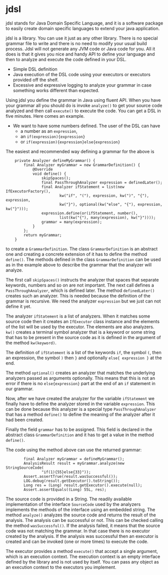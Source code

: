jdsl
====

jdsl stands for Java Domain Specific Language, and it is a software package to easily create domain specific languages to extend your java application.

jdsl is a library. You can use it just as any other library. There is no special grammar file to write and there is no need to modify your usual build process. Jdsl will not generate any JVM code or Java code for you. All it does is that it gives you nice and handy API to define your language and then to analyze and execute the code defined in your DSL.

* Simple DSL definition
* Java execution of the DSL code using your executors or executors provided off the shelf.
* Excessive and expressive logging to analyze your grammar in case something works different than expected.

Using jdsl you define the grammar in Java using fluent API. When you have your grammar all you should do is invoke `analyze()` to get your source code analyzed and then call `execute()` to execute the code. You can get a DSL in five minutes. Here comes an example.

* We want to have some numbers defined. The user of the DSL can have
  * a number as an `expression`,
  * an `if(expression){expression}`
  * or `if(expression){expression}else{expression}`

The easiest and recommended way defining a grammar for the above is 

```
	private Analyzer defineMyGrammar() {
		final Analyzer myGrammar = new GrammarDefinition() {
			@Override
			void define() {
				skipSpaces();
				final PassThroughAnalyzer expression = definedLater();
				final Analyzer ifStatement = list(new IfExecutorFactory(),
						kw("if", "("), expression, kw(")", "{"), expression,
						kw("}"), optional(kw("else", "{"), expression, kw("}")));
				expression.define(or(ifStatement, number(),
						list(kw("{"), many(expression), kw("}"))));
				grammar = many(expression);
			}
		};
		return myGrammar;
	}
```
  
to create a `GrammarDefinition`. The class `GrammarDefinition` is an abstract one and  creating a concrete extension of it has to define the method `define()`. The methods defined in the class `GrammarDefinition` can be used as in the example above to describe the grammar that the analyzer will analyze.

The first call `skipSpaces()` instructs the analyzer that spaces that separate keywords, numbers and so on are not important. The next call defines a `PassThroughAnalyzer`, which is defined later. The method `definedLater()` creates such an analyzer. This is needed because the definition of the grammar is recursive. We need the analyzer `expression` but we just can not define it yet.

The analyzer `ifStatement` is a list of analyzers. When it matches some source code then it creates an `IfExecutor` class instance and the elements of the list will be used by the executor. The elements are also analyzers. `kw()` creates a terminal symbol analyzer that is a keyword or some string that has to be present in the source code as it is defined in the argument of the method `kw(keyword)`.

The definition of `ifStatement` is a list of the keywords `if`, the symbol `(`, then an expression, the symbol `)` then `}` and optionally `else{ expression }` at the end.

The method `optional()` creates an analyzer that matches the underlying analyzers passed as arguments optionally. This means that this is not an error if there is no `else{expression}` part at the end of an `if` statement in our grammar.

Now, after we have created the analyzer for the variable `ifStatement` we finally have to define the analyzer stored in the variable `expression`. This can be done because this analyzer is a special type `PassThroughAnalyzer` that has a method `define()` to define the meaning of the analyzer after it had been created.

Finally the field `grammar` has to be assigned. This field is declared in the abstract class `GrammarDefinition` and it has to get a value in the method `define()`.

The code using the method above can use the returned grammar:

```
		final Analyzer myGrammar = defineMyGrammar();
		AnalysisResult result = myGrammar.analyze(new StringSourceCode(
				"if(1){55}else{33}"));
		Assert.assertTrue(result.wasSuccessful());
		LOG.debug(result.getExecutor().toString());
		Long res = (Long) result.getExecutor().execute(null);
		Assert.assertEquals((Long) 55L, res);
```

The source code is provided in a String. The readily available implementation of the interface `SourceCode` used by the analyzers implements the methods of the interface using an embedded string. The method `analyze()` analyzes the source code and returns the result of the analysis. The analysis can be successful or not. This can be checked calling the method `wasSuccessful()`. If the analysis failed, it means that the source code was not matching the grammar. In that case there is no executor created by the analysis. If the analysis was successful then an executor is created and can be invoked (one or more times) to execute the code.

The executor provides a method `execute()` that accept a single argument, which is an execution context. The execution context is an empty interface defined by the library and is not used by itself. You can pass any object as an execution context to the executors you implement.
